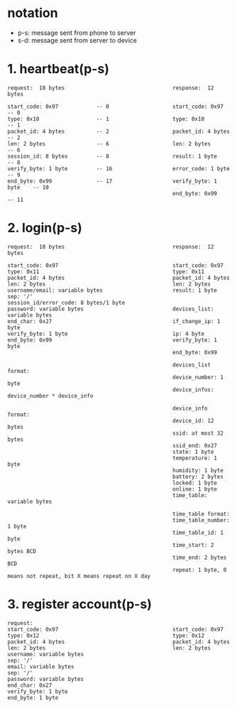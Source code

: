 # notation
* p-s: message sent from phone to server
* s-d: message sent from server to device


# 1. heartbeat(p-s)

    request:  18 bytes                                  response:  12 bytes
    
    start_code: 0x97            -- 0                    start_code: 0x97       -- 0
    type: 0x10                  -- 1                    type: 0x10             -- 1
    packet_id: 4 bytes          -- 2                    packet_id: 4 bytes     -- 2
    len: 2 bytes                -- 6                    len: 2 bytes           -- 6
    session_id: 8 bytes         -- 8                    result: 1 byte         -- 8
    verify_byte: 1 byte         -- 16                   error_code: 1 byte     -- 9
    end_byte: 0x99              -- 17                   verify_byte: 1 byte    -- 10
                                                        end_byte: 0x99         -- 11
                                                   
# 2. login(p-s)

    request:  18 bytes                                  response:  12 bytes
    
    start_code: 0x97                                    start_code: 0x97 
    type: 0x11                                          type: 0x11 
    packet_id: 4 bytes                                  packet_id: 4 bytes 
    len: 2 bytes                                        len: 2 bytes 
    username/email: variable bytes                      result: 1 byte 
    sep: '/'                                            session_id/error_code: 8 bytes/1 byte
    password: variable bytes                            devices_list: variable bytes
    end_char: 0x27                                      if_change_ip: 1 byte
    verify_byte: 1 byte                                 ip: 4 byte
    end_byte: 0x99                                      verify_byte: 1 byte 
                                                        end_byte: 0x99
                                                        
                                                        devices_list format:
                                                        device_number: 1 byte
                                                        device_infos: device_number * device_info
                                                        
                                                        device_info format:
                                                        device_id: 12 bytes
                                                        ssid: at most 32 bytes
                                                        ssid_end: 0x27
                                                        state: 1 byte
                                                        temperature: 1 byte
                                                        humidity: 1 byte
                                                        battery: 2 bytes
                                                        locked: 1 byte
                                                        online: 1 byte
                                                        time_table: variable bytes
                                                        
                                                        time_table format:
                                                        time_table_number: 1 byte
                                                        time_table_id: 1 byte
                                                        time_start: 2 bytes BCD
                                                        time_end: 2 bytes BCD
                                                        repeat: 1 byte, 0 means not repeat, bit X means repeat on X day
                                                        

# 3. register account(p-s)

    request:
    start_code: 0x97                                    start_code: 0x97 
    type: 0x12                                          type: 0x12 
    packet_id: 4 bytes                                  packet_id: 4 bytes
    len: 2 bytes                                        len: 2 bytes 
    username: variable bytes
    sep: '/'
    email: variable bytes
    sep: '/'
    password: variable bytes
    end_char: 0x27
    verify_byte: 1 byte
    end_byte: 1 byte
